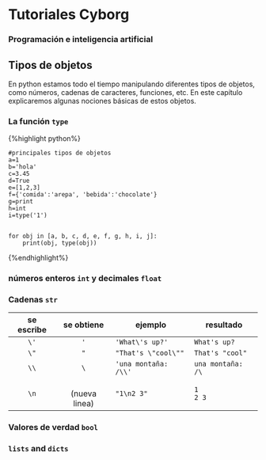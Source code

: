 # Tutoriales Cyborg 
### Programación e inteligencia artificial

## Tipos de objetos
En python estamos todo el tiempo manipulando diferentes tipos de objetos, como números, cadenas de caracteres, funciones, etc. En este capítulo explicaremos algunas nociones básicas de estos objetos. 


### La función `type`

{%highlight python%} 
```
#principales tipos de objetos
a=1
b='hola'
c=3.45
d=True
e=[1,2,3]
f={'comida':'arepa', 'bebida':'chocolate'}
g=print
h=int
i=type('1')


for obj in [a, b, c, d, e, f, g, h, i, j]:
    print(obj, type(obj))
```
{%endhighlight%}




### números enteros `int` y decimales `float`






### Cadenas `str`


| se escribe     |  se obtiene      | ejemplo              | resultado     |
|:--------------:|:----------------:|----------------------|---------------|
|   `\'`         | `'`              | `'What\'s up?'`      | `What's up?`    |
|   `\"`         | `"`              | `"That's \"cool\""`  | `That's "cool"` |
|   `\\`         | `\`              | `'una montaña: /\\'` | `una montaña: /\` |
|   `\n`         | <br> (nueva linea)  | `"1\n2 3"`        | `1`  <br> `2 3`   |


### Valores de verdad `bool`


### `lists` and `dicts`

